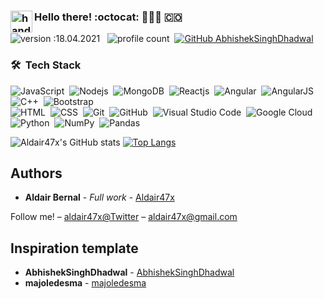 ### <img alt="handwavegif" src="https://user-images.githubusercontent.com/39513876/112366216-8cfe7400-8cfe-11eb-8116-7d3dbae20e97.gif" width='35' align="left"/> Hello there!  :octocat: 👨🏻‍💻 :colombia:
![version :18.04.2021](https://img.shields.io/badge/version-18.04.2021-informational) &nbsp;
![profile count](https://komarev.com/ghpvc/?username=Aldair47x&color=red)&nbsp;
[![GitHub AbhishekSinghDhadwal](https://img.shields.io/github/followers/Aldair47x?label=follow&style=social)](https://github.com/Aldair47x)&nbsp;


### 🛠 &nbsp;Tech Stack

![JavaScript](https://img.shields.io/badge/-JavaScript-05122A?style=flat&logo=javascript)&nbsp;
![Nodejs](https://img.shields.io/badge/-Nodejs-05122A?style=flat&logo=node.js)&nbsp;
![MongoDB](https://img.shields.io/badge/-MongoDB-05122A?style=flat&logo=MongoDB)&nbsp;
![Reactjs](https://img.shields.io/badge/-Reactjs-05122A?style=flat&logo=React)&nbsp;
![Angular](https://img.shields.io/badge/-Angular-05122A?style=flat&logo=Angular)&nbsp;
![AngularJS](https://img.shields.io/badge/-AngularJS-05122A?style=flat&logo=AngularJS)&nbsp;
![C++](https://img.shields.io/badge/-C++-05122A?style=flat&logo=C%2B%2B&logoColor=00599C)&nbsp;
![Bootstrap](https://img.shields.io/badge/-Bootstrap-05122A?style=flat&logo=bootstrap&logoColor=563D7C)\
![HTML](https://img.shields.io/badge/-HTML-05122A?style=flat&logo=HTML5)&nbsp;
![CSS](https://img.shields.io/badge/-CSS-05122A?style=flat&logo=CSS3&logoColor=1572B6)&nbsp;
![Git](https://img.shields.io/badge/-Git-05122A?style=flat&logo=git)&nbsp;
![GitHub](https://img.shields.io/badge/-GitHub-05122A?style=flat&logo=github)&nbsp;
![Visual Studio Code](https://img.shields.io/badge/-Visual%20Studio%20Code-05122A?style=flat&logo=visual-studio-code&logoColor=007ACC)&nbsp;
![Google Cloud](https://img.shields.io/badge/-Google_Cloud-05122A?style=flat&logo=google-cloud&logoColor=4285F4)&nbsp;
![Python](https://img.shields.io/badge/-Python-05122A?style=flat&logo=python)&nbsp;
![NumPy](https://img.shields.io/badge/numpy%20-%23013243.svg?&style=flat&logo=numpy&logoColor=white)&nbsp;
![Pandas](https://img.shields.io/badge/pandas%20-%23150458.svg?&style=flat&logo=pandas&logoColor=white)&nbsp;


![Aldair47x's GitHub stats](https://github-readme-stats.vercel.app/api?username=Aldair47x&hide=contribs,prs&theme=react&show_icons=true) [![Top Langs](https://github-readme-stats.vercel.app/api/top-langs/?username=Aldair47x&layout=compact&theme=react)](https://github.com/Aldair47x/github-readme-stats)


## Authors

* **Aldair Bernal** - *Full work* - [Aldair47x](https://github.com/Aldair47x)

Follow me! – [aldair47x@Twitter](https://twitter.com/aldair47x) – aldair47x@gmail.com

## Inspiration template

* **AbhishekSinghDhadwal** - [AbhishekSinghDhadwal](https://github.com/AbhishekSinghDhadwal)
* **majoledesma** - [majoledesma](https://github.com/majoledesma)



<!--
**Aldair47x/Aldair47x** is a ✨ _special_ ✨ repository because its `README.md` (this file) appears on your GitHub profile.

Here are some ideas to get you started:

- 🔭 I’m currently working on ...
- 🌱 I’m currently learning ...
- 👯 I’m looking to collaborate on ...
- 🤔 I’m looking for help with ...
- 💬 Ask me about ...
- 📫 How to reach me: ...
- 😄 Pronouns: ...
- ⚡ Fun fact: ...
-->
